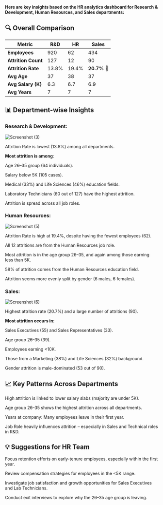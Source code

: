 **Here are key insights based on the HR analytics dashboard for Research & Development, Human Resources, and Sales departments:**

## 🔍 Overall Comparison
| Metric              | R\&D  | HR    | Sales        |
| ------------------- | ----- | ----- | ------------ |
| **Employees**       | 920   | 62    | 434          |
| **Attrition Count** | 127   | 12    | 90           |
| **Attrition Rate**  | 13.8% | 19.4% | **20.7%** 🔺 |
| **Avg Age**         | 37    | 38    | 37           |
| **Avg Salary (K)**  | 6.3   | 6.7   | 6.9          |
| **Avg Years**       | 7     | 7     | 7            |

## 📊 Department-wise Insights
### Research & Development:
![Screenshot (3)](https://github.com/user-attachments/assets/5c2dedee-304b-403e-a1e9-8c92e318b1bc)

Attrition Rate is lowest (13.8%) among all departments.

**Most attrition is among**:

Age 26–35 group (64 individuals).

Salary below 5K (105 cases).

Medical (33%) and Life Sciences (46%) education fields.

Laboratory Technicians (60 out of 127) have the highest attrition.

Attrition is spread across all job roles.

### Human Resources:
![Screenshot (5)](https://github.com/user-attachments/assets/0295cd1d-3f69-4213-9c14-68fecc9eacc3)

Attrition Rate is high at 19.4%, despite having the fewest employees (62).

All 12 attritions are from the Human Resources job role.

Most attrition is in the age group 26–35, and again among those earning less than 5K.

58% of attrition comes from the Human Resources education field.

Attrition seems more evenly split by gender (6 males, 6 females).

### Sales:
![Screenshot (6)](https://github.com/user-attachments/assets/6bdf14a3-7662-4ad4-a406-c0623829c3b2)

Highest attrition rate (20.7%) and a large number of attritions (90).

**Most attrition occurs in**:

Sales Executives (55) and Sales Representatives (33).

Age group 26–35 (39).

Employees earning <10K.

Those from a Marketing (38%) and Life Sciences (32%) background.

Gender attrition is male-dominated (53 out of 90).

## 📈 Key Patterns Across Departments
High attrition is linked to lower salary slabs (majority are under 5K).

Age group 26–35 shows the highest attrition across all departments.

Years at company: Many employees leave in their first year.

Job Role heavily influences attrition – especially in Sales and Technical roles in R&D.

## 💡 Suggestions for HR Team
Focus retention efforts on early-tenure employees, especially within the first year.

Review compensation strategies for employees in the <5K range.

Investigate job satisfaction and growth opportunities for Sales Executives and Lab Technicians.

Conduct exit interviews to explore why the 26–35 age group is leaving.
